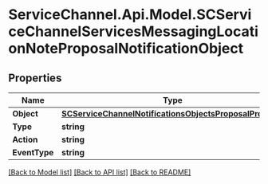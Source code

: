 # ServiceChannel.Api.Model.SCServiceChannelServicesMessagingLocationNoteProposalNotificationObject

## Properties

Name | Type | Description | Notes
------------ | ------------- | ------------- | -------------
**Object** | [**SCServiceChannelNotificationsObjectsProposalProposal**](SCServiceChannelNotificationsObjectsProposalProposal.md) |  | [optional] 
**Type** | **string** |  | [optional] 
**Action** | **string** |  | [optional] 
**EventType** | **string** |  | [optional] 

[[Back to Model list]](../README.md#documentation-for-models) [[Back to API list]](../README.md#documentation-for-api-endpoints) [[Back to README]](../README.md)

